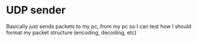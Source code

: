 # UDP sender
Basically just sends packets to my pc, from my pc so I can test how I should format my packet structure (encoding, decoding, etc)
